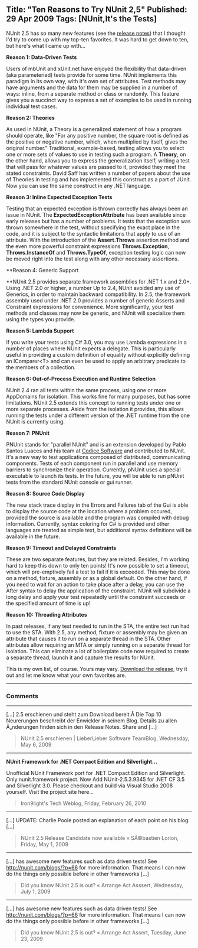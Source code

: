 Title: "Ten Reasons to Try NUnit 2,5"
Published: 29 Apr 2009
Tags: [NUnit,It's the Tests]
---
NUnit 2.5 has so many new features (see the <a href="http://nunit.org/?p=releaseNotes&amp;r=2.5">release notes</a>) that I thought I'd try to come up with my top-ten favorites. It was hard to get down to ten, but here's what I came up with...

**Reason 1: Data-Driven Tests**

Users of mbUnit and xUnit.net have enjoyed the flexibility that data-driven (aka parameteried) tests provide for some time. NUnit implements this paradigm in its own way, with it's own set of attributes. Test methods may have arguments and the data for them may be supplied in a number of ways: inline, from a separate method or class or randomly. This feature gives you a succinct way to express a set of examples to be used in running individual test cases.

**Reason 2: Theories**

As used in NUnit, a Theory is a generalized statement of how a program should operate, like "For any positive number, the square root is defined as the positive or negative number, which, when multiplied by itself, gives the original number." Traditional, example-based, testing allows you to select one or more sets of values to use in testing such a program. A **Theory**, on the other hand, allows you to express the generalization itself, writing a test that will pass for whatever values are passed to it, provided they meet the stated constraints. David Saff has written a number of papers about the use of Theories in testing and has implemented this construct as a part of JUnit. Now you can use the same construct in any .NET language.

**Reason 3: Inline Expected Exception Tests**

Testing that an expected exception is thrown correctly has always been an issue in NUnit. The **ExpectedExceptionAttribute** has been available since early releases but has a number of problems. It tests that the exception was thrown somewhere in the test, without specifying the exact place in the code, and it is subject to the syntactic limitations that apply to use of an attribute. With the introduction of the **Assert.Throws** assertion method and the even more powerful constraint expressions **Throws.Exception**, **Throws.InstanceOf** and **Throws.TypeOf**, exception testing logic can now be moved right into the test along with any other necessary assertions.

**Reason 4: Generic Support

**NUnit 2.5 provides separate framework assemblies for .NET 1.x and 2.0+. Using .NET 2.0 or higher, a number Up to 2.4, NUnit avoided any use of Generics, in order to maintain backward compatibility. In 2.5, the framework assembly used under .NET 2.0 provides a number of generic Asserts and Constraint expressions for convenience. More significantly, your test methods and classes may now be generic, and NUnit will specialize them using the types you provide.

**Reason 5: Lambda Support**

If you write your tests using C# 3.0, you may use Lambda expressions in a number of places where NUnit expects a delegate. This is particularly useful in providing a custom definition of equality without explicitly defining an IComparer&lt;T&gt; and can even be used to apply an arbitrary predicate to the members of a collection.

**Reason 6: Out-of-Process Execution and Runtime Selection**

NUnit 2.4 ran all tests within the same process, using one or more AppDomains for isolation. This works fine for many purposes, but has some limitations. NUnit 2.5 extends this concept to running tests under one or more separate processes. Aside from the isolation it provides, this allows running the tests under a different version of the .NET runtime from the one NUnit is currently using.

**Reason 7: PNUnit**

PNUnit stands for "parallel NUnit" and is an extension developed by Pablo Santos Luaces and his team at <a target="_blank" href="http://codicesoftware.com">Codice Software</a> and contributed to NUnit. It's a new way to test applications composed of distributed, communicating components. Tests of each component run in parallel and use memory barriers to synchronize their operation. Currently, pNUnit uses a special executable to launch its tests. In the future, you will be able to run pNUnit tests from the standard NUnit console or gui runner.

**Reason 8: Source Code Display**

The new stack trace display in the Errors and Failures tab of the Gui is able to display the source code at the location where a problem occured, provided the source is available and the program was compiled with debug information. Currently, syntax coloring for C# is provided and other languages are treated as simple text, but additional syntax definitions will be available in the future.

**Reason 9: Timeout and Delayed Constraints**

These are two separate features, but they are related. Besides, I'm working hard to keep this down to only ten points! It's now possible to set a timeout, which will pre-emptively fail a test to fail if it is exceeded. This may be done on a method, fixture, assembly or as a global default. On the other hand, if you need to wait for an action to take place after a delay, you can use the After syntax to delay the application of the constraint. NUnit will subdivide a long delay and apply your test repeatedly until the constraint succeeds or the specified amount of time is up!

**Reason 10: Threading Attributes**

In past releases, if any test needed to run in the STA, the entire test run had to use the STA. With 2.5, any method, fixture or assembly may be given an attribute that causes it to run on a separate thread in the STA. Other attributes allow requiring an MTA or simply running on a separate thread for isolation. This can eliminate a lot of boilerplate code now required to create a separate thread, launch it and capture the results for NUnit.

This is my own list, of course. Yours may vary. <a target="_blank" href="http://nunit.org/?p=download#beta">Download the release</a>, try it out and let me know what your own favorites are.

---

### Comments

---

[...] 2.5 erschienen und steht zum Download bereit.Â Die Top 10 Neurerungen beschreibt der Enwickler in seinem Blog. Details zu allen Ã„nderungen finden sich in den Release Notes.   Share and [...]
>NUnit 2.5 erschienen | LieberLieber Software TeamBlog, Wednesday, May 6, 2009

---

**NUnit Framework for .NET Compact Edition and&nbsp;Silverlight...**

Unofficial NUnit Framework port for .NET Compact Edition and Silverlight. Only nunit.framework project. Now Add NUnit-2.5.3.9345 for .NET CF 3.5 and Silverlight 3.0. Please checkout and build via Visual Studio 2008 yourself. Visit the project site here...
>Iron9light's Tech Weblog, Friday, February 26, 2010

---

[...] UPDATE: Charlie Poole posted an explanation of each point on his blog. [...]
>NUnit 2.5 Release Candidate now available &laquo; SÃ©bastien Lorion, Friday, May 1, 2009

---

[...] has awesome new features such as data driven tests! See http://nunit.com/blogs/?p=66 for more information. That means I can now do the things only possible before in other frameworks [...]
>Did you know NUnit 2.5 is out? &laquo; Arrange Act Asssert, Wednesday, July 1, 2009

---

[...] has awesome new features such as data driven tests! See http://nunit.com/blogs/?p=66 for more information. That means I can now do the things only possible before in other frameworks [...]
>Did you know NUnit 2.5 is out? &laquo; Arrange Act Assert, Tuesday, June 23, 2009
